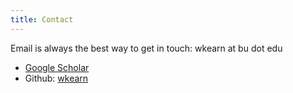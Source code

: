 ```yaml
---
title: Contact
---
```


Email is always the best way to get in touch: wkearn at bu dot edu

- [Google Scholar](https://scholar.google.com/citations?user=MWpPwVgAAAAJ)
- Github: [wkearn](https://github.com/wkearn)
